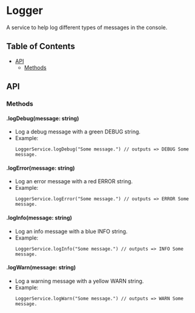 # Logger

A service to help log different types of messages in the console.

## Table of Contents

* [API](#api)
    * [Methods](#methods)

## API

### Methods

#### .logDebug(message: string)

* Log a debug message with a green DEBUG string.
* Example:
    ```
    LoggerService.logDebug("Some message.") // outputs => DEBUG Some message.
    ```

#### .logError(message: string)

* Log an error message with a red ERROR string.
* Example:
    ```
    LoggerService.logError("Some message.") // outputs => ERROR Some message.
    ```

#### .logInfo(message: string)

* Log an info message with a blue INFO string.
* Example:
    ```
    LoggerService.logInfo("Some message.") // outputs => INFO Some message.
    ```

#### .logWarn(message: string)

* Log a warning message with a yellow WARN string.
* Example:
    ```
    LoggerService.logWarn("Some message.") // outputs => WARN Some message.
    ```
